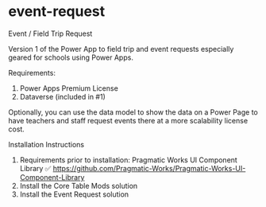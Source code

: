 # event-request
Event / Field Trip Request

Version 1 of the Power App to field trip and event requests especially geared for schools using Power Apps.

Requirements:
1. Power Apps Premium License
2. Dataverse (included in #1)

Optionally, you can use the data model to show the data on a Power Page to have teachers and staff request events there at a more scalability license cost. 

Installation Instructions
1. Requirements prior to installation: Pragmatic Works UI Component Library ✅ https://github.com/Pragmatic-Works/Pragmatic-Works-UI-Component-Library
2. Install the Core Table Mods solution
3. Install the Event Request solution
